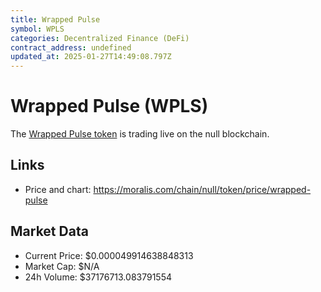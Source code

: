 ```yaml
---
title: Wrapped Pulse
symbol: WPLS
categories: Decentralized Finance (DeFi)
contract_address: undefined
updated_at: 2025-01-27T14:49:08.797Z
---
```


# Wrapped Pulse (WPLS)
The [Wrapped Pulse token](https://moralis.com/chain/null/token/price/wrapped-pulse) is trading live on the null blockchain.

## Links
- Price and chart: https://moralis.com/chain/null/token/price/wrapped-pulse

## Market Data
- Current Price: $0.000049914638848313
- Market Cap: $N/A
- 24h Volume: $37176713.083791554
